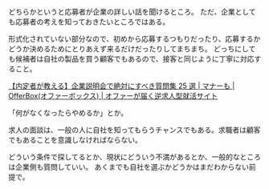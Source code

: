 どちらかというと応募者が企業の詳しい話を聞けるところ。
ただ、企業としても応募者の考えを知っておきたいところではある。

形式化されていない部分なので、初めから応募するつもりだったり、応募するかどうか決めるためにとりあえず来るだけだったりしてまちまち。
どっちにしても候補者は自社の製品を買う顧客でもあるので、接客と同じように丁寧に対応すること。

[【内定者が教える】企業説明会で絶対にすべき質問集 25 選 | マナーも | OfferBox(オファーボックス) | オファーが届く逆求人型就活サイト](https://offerbox.jp/columns/24717.html)

「何がなくなったらやめるか」とか。

求人の面談は、一般の人に自社を知ってもらうチャンスでもある。求職者は顧客でもあることを意識しなければならない。

どういう条件で探してるとか、現状にどういう不満があるとか、一般的なところは企業側も質問していい。
あくまでも自社を選ぶかどうかはまだわからない前提で。
